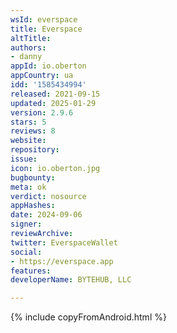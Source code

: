 ```yaml
---
wsId: everspace
title: Everspace
altTitle: 
authors:
- danny
appId: io.oberton
appCountry: ua
idd: '1585434994'
released: 2021-09-15
updated: 2025-01-29
version: 2.9.6
stars: 5
reviews: 8
website: 
repository: 
issue: 
icon: io.oberton.jpg
bugbounty: 
meta: ok
verdict: nosource
appHashes: 
date: 2024-09-06
signer: 
reviewArchive: 
twitter: EverspaceWallet
social:
- https://everspace.app
features: 
developerName: BYTEHUB, LLC

---
```


{% include copyFromAndroid.html %}